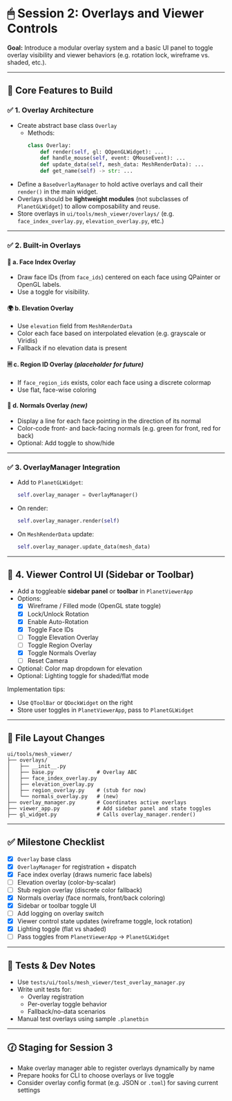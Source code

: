 # 🖱 Session 2: Overlays and Viewer Controls

**Goal:** Introduce a modular overlay system and a basic UI panel to toggle overlay visibility and viewer behaviors (e.g. rotation lock, wireframe vs. shaded, etc.).

---

## 📙 Core Features to Build

### ✅ 1. **Overlay Architecture**
- Create abstract base class `Overlay`
  - Methods:
    ```python
    class Overlay:
        def render(self, gl: QOpenGLWidget): ...
        def handle_mouse(self, event: QMouseEvent): ...
        def update_data(self, mesh_data: MeshRenderData): ...
        def get_name(self) -> str: ...
    ```
- Define a `BaseOverlayManager` to hold active overlays and call their `render()` in the main widget.
- Overlays should be **lightweight modules** (not subclasses of `PlanetGLWidget`) to allow composability and reuse.
- Store overlays in `ui/tools/mesh_viewer/overlays/` (e.g. `face_index_overlay.py`, `elevation_overlay.py`, etc.)

---

### ✅ 2. **Built-in Overlays**

#### 🔢 a. Face Index Overlay
- Draw face IDs (from `face_ids`) centered on each face using QPainter or OpenGL labels.
- Use a toggle for visibility.

#### 🌍 b. Elevation Overlay
- Use `elevation` field from `MeshRenderData`
- Color each face based on interpolated elevation (e.g. grayscale or Viridis)
- Fallback if no elevation data is present

#### 🗏️ c. Region ID Overlay *(placeholder for future)*
- If `face_region_ids` exists, color each face using a discrete colormap
- Use flat, face-wise coloring

#### 🌌 d. Normals Overlay *(new)*
- Display a line for each face pointing in the direction of its normal
- Color-code front- and back-facing normals (e.g. green for front, red for back)
- Optional: Add toggle to show/hide

---

### ✅ 3. **OverlayManager Integration**

- Add to `PlanetGLWidget`:
  ```python
  self.overlay_manager = OverlayManager()
  ```
- On render:
  ```python
  self.overlay_manager.render(self)
  ```

- On `MeshRenderData` update:
  ```python
  self.overlay_manager.update_data(mesh_data)
  ```

---

## 🤯 4. **Viewer Control UI (Sidebar or Toolbar)**

- Add a toggleable **sidebar panel** or **toolbar** in `PlanetViewerApp`
- Options:
  - [X] Wireframe / Filled mode (OpenGL state toggle)
  - [X] Lock/Unlock Rotation
  - [X] Enable Auto-Rotation
  - [X] Toggle Face IDs
  - [ ] Toggle Elevation Overlay
  - [ ] Toggle Region Overlay
  - [X] Toggle Normals Overlay
  - [ ] Reset Camera
- Optional: Color map dropdown for elevation
- Optional: Lighting toggle for shaded/flat mode

Implementation tips:
- Use `QToolBar` or `QDockWidget` on the right
- Store user toggles in `PlanetViewerApp`, pass to `PlanetGLWidget`

---

## 📁 File Layout Changes

```
ui/tools/mesh_viewer/
├── overlays/
│   ├── __init__.py
│   ├── base.py              # Overlay ABC
│   ├── face_index_overlay.py
│   ├── elevation_overlay.py
│   ├── region_overlay.py    # (stub for now)
│   └── normals_overlay.py   # (new)
├── overlay_manager.py       # Coordinates active overlays
├── viewer_app.py            # Add sidebar panel and state toggles
├── gl_widget.py             # Calls overlay_manager.render()
```

---

## ✅ Milestone Checklist

- [X] `Overlay` base class
- [X] `OverlayManager` for registration + dispatch
- [X] Face index overlay (draws numeric face labels)
- [ ] Elevation overlay (color-by-scalar)
- [ ] Stub region overlay (discrete color fallback)
- [X] Normals overlay (face normals, front/back coloring)
- [X] Sidebar or toolbar toggle UI
- [ ] Add logging on overlay switch
- [X] Viewer control state updates (wireframe toggle, lock rotation)
- [X] Lighting toggle (flat vs shaded)
- [ ] Pass toggles from `PlanetViewerApp` → `PlanetGLWidget`

---

## 🥪 Tests & Dev Notes

- Use `tests/ui/tools/mesh_viewer/test_overlay_manager.py`
- Write unit tests for:
  - Overlay registration
  - Per-overlay toggle behavior
  - Fallback/no-data scenarios
- Manual test overlays using sample `.planetbin`

---

## 🕜️ Staging for Session 3

- Make overlay manager able to register overlays dynamically by name
- Prepare hooks for CLI to choose overlays or live toggle
- Consider overlay config format (e.g. JSON or `.toml`) for saving current settings
